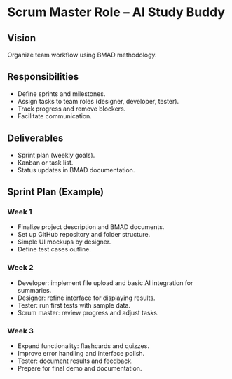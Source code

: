 


# Scrum Master Role – AI Study Buddy

## Vision
Organize team workflow using BMAD methodology.

## Responsibilities
- Define sprints and milestones.
- Assign tasks to team roles (designer, developer, tester).
- Track progress and remove blockers.
- Facilitate communication.

## Deliverables
- Sprint plan (weekly goals).
- Kanban or task list.
- Status updates in BMAD documentation.


## Sprint Plan (Example)

### Week 1
- Finalize project description and BMAD documents.
- Set up GitHub repository and folder structure.
- Simple UI mockups by designer.
- Define test cases outline.

### Week 2
- Developer: implement file upload and basic AI integration for summaries.
- Designer: refine interface for displaying results.
- Tester: run first tests with sample data.
- Scrum master: review progress and adjust tasks.

### Week 3
- Expand functionality: flashcards and quizzes.
- Improve error handling and interface polish.
- Tester: document results and feedback.
- Prepare for final demo and documentation.